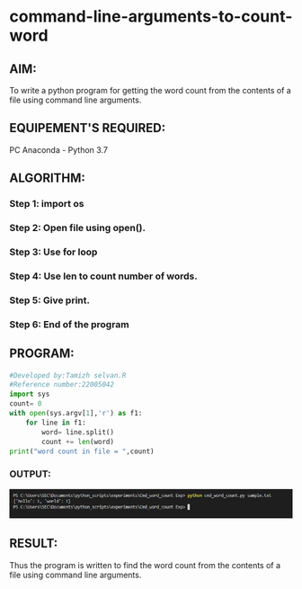 # command-line-arguments-to-count-word
## AIM:
To write a python program for getting the word count from the contents of a file using command line arguments.
## EQUIPEMENT'S REQUIRED: 
PC
Anaconda - Python 3.7
## ALGORITHM: 
### Step 1: import os

### Step 2: Open file using open().

### Step 3: Use for loop

### Step 4: Use len to count number of words.

### Step 5: Give print.

### Step 6: End of the program

## PROGRAM:
```python
#Developed by:Tamizh selvan.R
#Reference number:22005042
import sys
count= 0
with open(sys.argv[1],'r') as f1:
    for line in f1:
        word= line.split()
        count += len(word)
print("word count in file = ",count)
```

### OUTPUT:
![output](./output.png)



## RESULT:
Thus the program is written to find the word count from the contents of a file using command line arguments.
